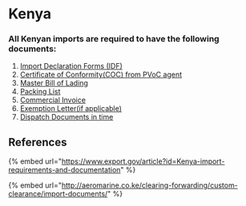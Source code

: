 # Kenya

### **All Kenyan imports are required to have the following documents:**

1. [Import Declaration Forms \(IDF\)](import-declaration-forms-idf.md)
2. [Certificate of Conformity\(COC\) from PVoC agent](untitled-3.md)
3. [Master Bill of Lading](untitled-2.md)
4. [Packing List](untitled-1.md)
5. [Commercial Invoice](untitled.md)
6. [Exemption Letter\(if applicable\)](exemption-letter-if-applicable.md)
7. [Dispatch Documents in time](dispatch-documents-in-time.md)

## References

{% embed url="https://www.export.gov/article?id=Kenya-import-requirements-and-documentation" %}

{% embed url="http://aeromarine.co.ke/clearing-forwarding/custom-clearance/import-documents/" %}

